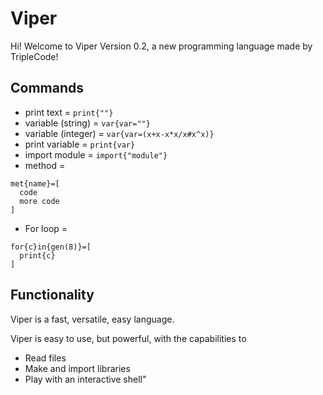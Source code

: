 # Viper
Hi! Welcome to Viper Version 0.2, a new programming language made by TripleCode!

## Commands
- print text = `print{""}`
- variable (string) = `var{var=""}`
- variable (integer) = `var{var=(x+x-x*x/x#x^x)}`
- print variable = `print{var}`
- import module = `import{"module"}`
- method =  
```
met{name}=[
  code
  more code
]
```
- For loop =
```
for{c}in{gen(8)}=[
  print{c}
]
```


## Functionality
Viper is a fast, versatile, easy language.

Viper is easy to use, but powerful, with the capabilities to
- Read files
- Make and import libraries
- Play with an interactive shell"
